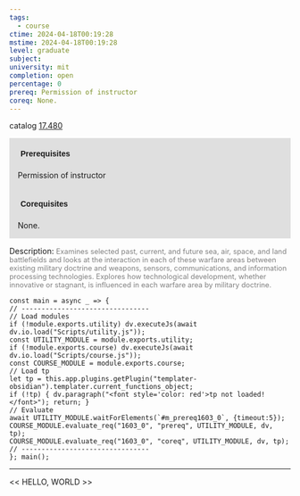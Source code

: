 ```yaml
---
tags:
  - course
ctime: 2024-04-18T00:19:28
mstime: 2024-04-18T00:19:28
level: graduate
subject: 
university: mit
completion: open
percentage: 0
prereq: Permission of instructor
coreq: None.
---
```


catalog [17.480](http://student.mit.edu/catalog/m17b.html#17.480)

<span style="display: block; padding: 15px; background-color: rgb(100, 100, 100, 0.2);"><font id="m_prereq1603_0" style="display: block; font-family: Arial, sans-serif; font-weight: bold; padding: 5px">Prerequisites</font><br><span id="prereq1603_0">Permission of instructor</span></span>
<span style="display: block; padding: 15px; background-color: rgb(100, 100, 100, 0.2);"><font id="m_coreq1603_0" style="display: block; font-family: Arial, sans-serif; font-weight: bold; padding: 5px">Corequisites</font><br><span id="coreq1603_0">None.</span></span>

<font style="">Description:</font>
<font style="color: grey; font-size: 0.8rem;">Examines selected past, current, and future sea, air, space, and land battlefields and looks at the interaction in each of these warfare areas between existing military doctrine and weapons, sensors, communications, and information processing technologies. Explores how technological development, whether innovative or stagnant, is influenced in each warfare area by military doctrine.</font>

```dataviewjs
const main = async _ => {
// --------------------------------
// Load modules
if (!module.exports.utility) dv.executeJs(await dv.io.load("Scripts/utility.js"));
const UTILITY_MODULE = module.exports.utility;
if (!module.exports.course) dv.executeJs(await dv.io.load("Scripts/course.js"));
const COURSE_MODULE = module.exports.course;
// Load tp
let tp = this.app.plugins.getPlugin("templater-obsidian").templater.current_functions_object;
if (!tp) { dv.paragraph("<font style='color: red'>tp not loaded!</font>"); return; }
// Evaluate
await UTILITY_MODULE.waitForElements(`#m_prereq1603_0`, {timeout:5});
COURSE_MODULE.evaluate_req("1603_0", "prereq", UTILITY_MODULE, dv, tp);
COURSE_MODULE.evaluate_req("1603_0", "coreq", UTILITY_MODULE, dv, tp);
// --------------------------------
}; main();
```

---

<< HELLO, WORLD >>
